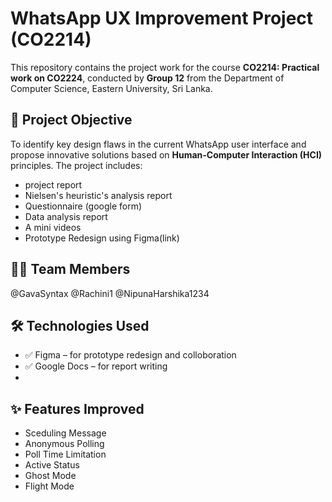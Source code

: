 # WhatsApp UX Improvement Project (CO2214)

This repository contains the project work for the course **CO2214: Practical work on CO2224**, conducted by **Group 12** from the Department of Computer Science, Eastern University, Sri Lanka.

## 🎯 Project Objective

To identify key design flaws in the current WhatsApp user interface and propose innovative solutions based on **Human-Computer Interaction (HCI)** principles. The project includes:

- project report
- Nielsen's heuristic's analysis report
- Questionnaire (google form)
- Data analysis report
- A mini videos
- Prototype Redesign using Figma(link)

## 👨‍💻 Team Members

@GavaSyntax
@Rachini1
@NipunaHarshika1234


## 🛠️ Technologies Used

- ✅ Figma – for prototype redesign and colloboration
- ✅ Google Docs – for report writing
- 
## ✨ Features Improved

- Sceduling Message
- Anonymous Polling
- Poll Time Limitation
- Active Status
- Ghost Mode
- Flight Mode


